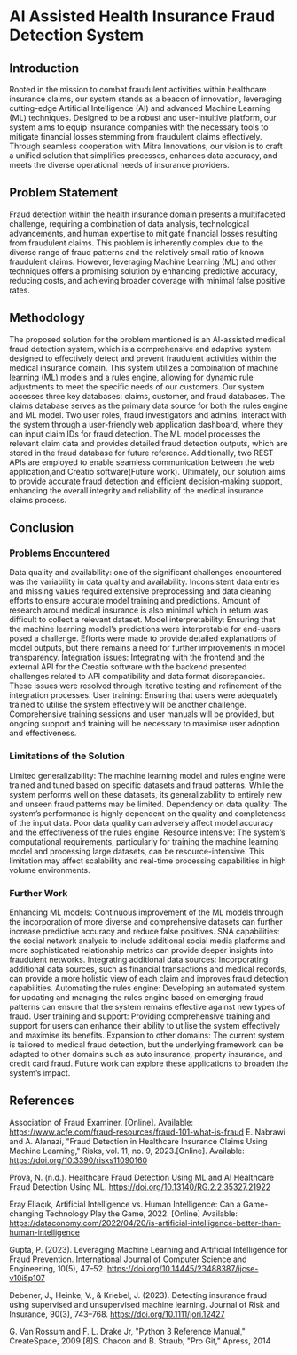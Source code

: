# AI Assisted Health Insurance Fraud Detection System
## Introduction
Rooted in the mission to combat fraudulent activities within healthcare
insurance claims, our system stands as a beacon of innovation, leveraging cutting-edge Artificial
Intelligence (AI) and advanced Machine Learning (ML) techniques.
Designed to be a robust and user-intuitive platform, our system aims to equip insurance companies with
the necessary tools to mitigate financial losses stemming from fraudulent claims effectively. Through
seamless cooperation with Mitra Innovations, our vision is to craft a unified solution that simplifies
processes, enhances data accuracy, and meets the diverse operational needs of insurance providers.

## Problem Statement
Fraud detection within the health insurance domain presents a multifaceted challenge, requiring a
combination of data analysis, technological advancements, and human expertise to mitigate financial
losses resulting from fraudulent claims. This problem is inherently complex due to the diverse range of
fraud patterns and the relatively small ratio of known fraudulent claims. However, leveraging Machine
Learning (ML) and other techniques offers a promising solution by enhancing predictive accuracy,
reducing costs, and achieving broader coverage with minimal false positive rates.

## Methodology
The proposed solution for the problem mentioned is an AI-assisted medical fraud detection system, which
is a comprehensive and adaptive system designed to effectively detect and prevent fraudulent activities
within the medical insurance domain. This system utilizes a combination of machine learning (ML)
models and a rules engine, allowing for dynamic rule adjustments to meet the specific needs of our
customers. Our system accesses three key databases: claims,
customer, and fraud databases. The claims database serves as the primary data source for both the rules
engine and ML model. Two user roles, fraud investigators and admins, interact with the system
through a user-friendly web application dashboard, where they can input claim IDs for fraud detection.
The ML model processes the relevant claim data and provides detailed fraud detection outputs, which are
stored in the fraud database for future reference. Additionally, two REST APIs are employed to enable
seamless communication between the web application,and Creatio software(Future work).
Ultimately, our solution aims to provide accurate fraud detection and efficient decision-making support,
enhancing the overall integrity and reliability of the medical insurance claims process.
## Conclusion
### Problems Encountered
Data quality and availability: one of the significant challenges encountered was the variability in data quality and availability. Inconsistent data entries and missing values required extensive preprocessing and data cleaning efforts to ensure accurate model training and predictions. Amount of research around medical insurance is also minimal which in return was difficult to collect a relevant dataset.
Model interpretability: Ensuring that the machine learning model’s predictions were interpretable for end-users posed a challenge. Efforts were made to provide detailed explanations of model outputs, but there remains a need for further improvements in model transparency.
Integration issues: Integrating with the frontend and the external API for the Creatio software with the backend presented challenges related to API compatibility and data format discrepancies. These issues were resolved through iterative testing and refinement of the integration processes.
User training: Ensuring that users were adequately trained to utilise the system effectively will be another challenge. Comprehensive training sessions and user manuals will be provided, but ongoing support and training will be necessary to maximise user adoption and effectiveness.

### Limitations of the Solution
Limited generalizability: The machine learning model and rules engine were trained and tuned based on specific datasets and fraud patterns. While the system performs well on these datasets, its generalizability to entirely new and unseen fraud patterns may be limited.
Dependency on data quality: The system’s performance is highly dependent on the quality and completeness of the input data. Poor data quality can adversely affect model accuracy and the effectiveness of the rules engine.
Resource intensive: The system’s computational requirements, particularly for training the machine learning model and processing large datasets, can be resource-intensive. This limitation may affect scalability and real-time processing capabilities in high volume environments.

### Further Work
Enhancing ML models: Continuous improvement of the ML models through the incorporation of more diverse and comprehensive datasets can further increase predictive accuracy and reduce false positives.
SNA capabilities: the social network analysis to include additional social media platforms and more sophisticated relationship metrics can provide deeper insights into fraudulent networks.
Integrating additional data sources: Incorporating additional data sources, such as financial transactions and medical records, can provide a more holistic view of each claim and improves fraud detection capabilities.
Automating the rules engine: Developing an automated system for updating and managing the rules engine based on emerging fraud patterns can ensure that the system remains effective against new types of fraud.
User training and support: Providing comprehensive training and support for users can enhance their ability to utilise the system effectively and maximise its benefits.
Expansion to other domains: The current system is tailored to medical fraud detection, but the underlying framework can be adapted to other domains such as auto insurance, property insurance, and credit card fraud. Future work can explore these applications to broaden the system’s impact.

## References
Association	of	Fraud	Examiner.	[Online].	Available: https://www.acfe.com/fraud-resources/fraud-101-what-is-fraud
E. Nabrawi and A. Alanazi, "Fraud Detection in Healthcare Insurance Claims Using Machine Learning," Risks, vol. 11, no. 9, 2023.[Online]. Available: https://doi.org/10.3390/risks11090160

Prova, N. (n.d.). Healthcare Fraud Detection Using ML and AI Healthcare Fraud Detection Using ML. https://doi.org/10.13140/RG.2.2.35327.21922

Eray Eliaçık, Artificial Intelligence vs. Human Intelligence: Can a Game-changing Technology	Play	the	Game,	2022.	[Online]	Available: https://dataconomy.com/2022/04/20/is-artificial-intelligence-better-than-human-intelligence

Gupta, P. (2023). Leveraging Machine Learning and Artificial Intelligence for Fraud Prevention. International Journal of Computer Science and Engineering, 10(5), 47–52. https://doi.org/10.14445/23488387/ijcse-v10i5p107

Debener, J., Heinke, V., & Kriebel, J. (2023). Detecting insurance fraud using supervised and unsupervised machine learning. Journal of Risk and Insurance, 90(3), 743–768. https://doi.org/10.1111/jori.12427

G. Van Rossum and F. L. Drake Jr, "Python 3 Reference Manual," CreateSpace, 2009 [8]S. Chacon and B. Straub, "Pro Git," Apress, 2014
